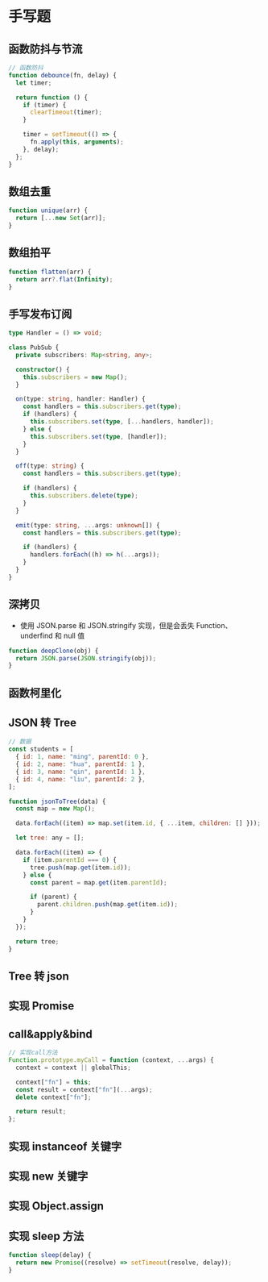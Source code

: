 # 手写题

## 函数防抖与节流

```js
// 函数防抖
function debounce(fn, delay) {
  let timer;

  return function () {
    if (timer) {
      clearTimeout(timer);
    }

    timer = setTimeout(() => {
      fn.apply(this, arguments);
    }, delay);
  };
}
```

## 数组去重

```js
function unique(arr) {
  return [...new Set(arr)];
}
```

## 数组拍平

```js
function flatten(arr) {
  return arr?.flat(Infinity);
}
```

## 手写发布订阅

```ts
type Handler = () => void;

class PubSub {
  private subscribers: Map<string, any>;

  constructor() {
    this.subscribers = new Map();
  }

  on(type: string, handler: Handler) {
    const handlers = this.subscribers.get(type);
    if (handlers) {
      this.subscribers.set(type, [...handlers, handler]);
    } else {
      this.subscribers.set(type, [handler]);
    }
  }

  off(type: string) {
    const handlers = this.subscribers.get(type);

    if (handlers) {
      this.subscribers.delete(type);
    }
  }

  emit(type: string, ...args: unknown[]) {
    const handlers = this.subscribers.get(type);

    if (handlers) {
      handlers.forEach((h) => h(...args));
    }
  }
}
```

## 深拷贝

- 使用 JSON.parse 和 JSON.stringify 实现，但是会丢失 Function、underfind 和 null 值

```js
function deepClone(obj) {
  return JSON.parse(JSON.stringify(obj));
}
```

## 函数柯里化

## JSON 转 Tree

```js
// 数据
const students = [
  { id: 1, name: "ming", parentId: 0 },
  { id: 2, name: "hua", parentId: 1 },
  { id: 3, name: "qin", parentId: 1 },
  { id: 4, name: "liu", parentId: 2 },
];

function jsonToTree(data) {
  const map = new Map();

  data.forEach((item) => map.set(item.id, { ...item, children: [] }));

  let tree: any = [];

  data.forEach((item) => {
    if (item.parentId === 0) {
      tree.push(map.get(item.id));
    } else {
      const parent = map.get(item.parentId);

      if (parent) {
        parent.children.push(map.get(item.id));
      }
    }
  });

  return tree;
}
```

## Tree 转 json

## 实现 Promise

## call&apply&bind

```js
// 实现call方法
Function.prototype.myCall = function (context, ...args) {
  context = context || globalThis;

  context["fn"] = this;
  const result = context["fn"](...args);
  delete context["fn"];

  return result;
};
```

## 实现 instanceof 关键字

## 实现 new 关键字

## 实现 Object.assign

## 实现 sleep 方法

```js
function sleep(delay) {
  return new Promise((resolve) => setTimeout(resolve, delay));
}
```
